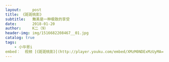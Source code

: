 ```yaml
---
layout:     post
title: 《斑斑桃影》
subtitle:   舞美是一种极致的享受
date:       2018-01-20
author:     K二（9）
header-img: img/1516682208467__01.jpg
catalog: true
tags:
    - 小华哥i
embed：  视频 [《斑斑桃影》](http://player.youku.com/embed/XMzM0NDExMzUyMA==)
---
```


